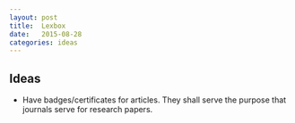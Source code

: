 ```yaml
---
layout: post
title:  Lexbox
date:   2015-08-28
categories: ideas
---
```


## Ideas
* Have badges/certificates for articles. They shall serve the purpose that journals serve for research papers.